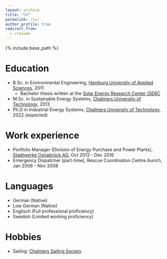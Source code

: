 ```yaml
---
layout: archive
title: "CV"
permalink: /cv/
author_profile: true
redirect_from:
  - /resume
---
```


{% include base_path %}

Education
======
* B.Sc. in Environmental Engineering, [Hamburg University of Applied Sciences](https://www.haw-hamburg.de), 2011
  * Bachelor thesis written at the [Solar Energy Research Center (SERC](https://www.du.se/en/research/energy-and-built-environments/solar-energy-research-center-serc/)
* M.Sc. in Sustainable Energy Systems, [Chalmers University of Technology](https://www.chalmers.se), 2013
* Ph.D in Industrial Energy Systems, [Chalmers University of Technology](https://www.chalmers.se), 2022 (expected)

Work experience
======
* Portfolio Manager (Division of Energy Purchase and Power Plants), [Stadtwerke Osnabrück AG](https://www.stadtwerke-osnabrueck.de), Oct 2013 - Dec 2016
* Emergency Dispatcher (part-time), Rescue Coordination Centre Aurich, Jan 2006 - Nov 2008

  
Languages
======
* German (Native)
* Low German (Native)
* Englisch (Full professional proficiency)
* Swedish (Limited working proficiency)

Hobbies
======
* Sailing: [Chalmers Sailing Society](http://chss.chs.chalmers.se)

